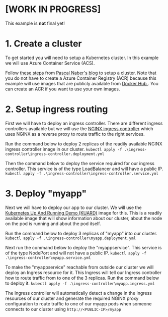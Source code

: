 
# [WORK IN PROGRESS]
This example is **not** final yet!
# 1. Create a cluster
To get started you will need to setup a Kubernetes cluster. In this example we will use Azure Container Service (ACS).

Follow [these steps](https://pascalnaber.wordpress.com/2017/09/12/run-net-core-2-docker-images-in-kubernetes-using-azure-container-service-and-azure-container-registry/) from [Pascal Naber's blog](https://pascalnaber.wordpress.com/) to setup a cluster. Note that you do not have to create a Azure Container Registry (ACR) because this example will use images that are publicly available from [Docker Hub ](https://hub.docker.com/). You can create an ACR if you want to use your own images.

# 2. Setup ingress routing
First we will have to deploy an ingress controller. There are different ingress controllers available but we will use the [NGINX ingress controller](https://github.com/kubernetes/ingress-nginx) which uses NGINX as a reverse proxy to route traffic to the right services. 

Run the command below to deploy 2 replicas of the readily available NGINX ingress controller image in our cluster.
```kubectl apply -f .\ingress-controller\ingress-controller.deployment.yml```

Then the command below to deploy the service required for our ingress controller. This service is of the type LoadBalancer and will have a public IP.
```kubectl apply -f .\ingress-controller\ingress-controller.service.yml```

# 3. Deploy "myapp"
Next we will have to deploy our app to our cluster. We will use the [Kubernetes Up And Running Demo (KUARD)](https://github.com/kubernetes-up-and-running/kuard) image for this. This is a readily available image that will show information about our cluster, about the node on the pod is running and about the pod itself. 

Run the command below to deploy 3 replicas of "myapp" into our cluster.
```kubectl apply -f .\ingress-controller\myapp.deployment.yml```

Next run the command below to deploy the "myappservice". This service is of the type NodePort and will not have a public IP.
```kubectl apply -f .\ingress-controller\myapp.service.yml```

To make the "myappservice" reachable from outside our cluster we will deploy an Ingress resource for it. This Ingress will tell our Ingress controller how to route traffic from to one of the 3 replicas. Run the command below to deploy it. 
```kubectl apply -f .\ingress-controller\myapp.ingress.yml```

The Ingress controller will automatically detect a change in the Ingress resources of our cluster and generate the required NGINX proxy configuration to route traffic to one of our myapp pods when someone connects to our cluster using ```http://<PUBLIC-IP>/myapp```